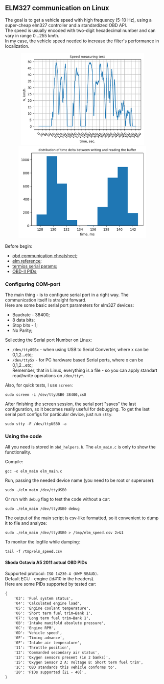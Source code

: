 ## ELM327 communication on Linux  

The goal is to get a vehicle speed with high frequency (5-10 Hz), using a super-cheap elm327 controller and a standardized OBD API.  
The speed is usually encoded with two-digit hexadecimal number and can vary in range 0...255 km\h.  
In my case, the vehicle speed needed to increase the filter's performance in localization.  

<p align="center"> <img src="https://github.com/gasparian/obd_elm327_vehicle_speed/blob/master/img/speed_test_3.png" height=300 /> <img src="https://github.com/gasparian/obd_elm327_vehicle_speed/blob/master/img/dt_distr_10Hz.png" height=300 /> </p>

Before begin:  
 - [obd communication cheatsheet](https://gist.github.com/gasparian/d8c24743e0e2527e2c1c3090a1bcf9df);  
 - [elm reference](https://www.elmelectronics.com/wp-content/uploads/2016/07/ELM327DS.pdf);  
 - [termios serial params](https://www.cmrr.umn.edu/~strupp/serial.html);  
 - [OBD-II PIDs](https://en.wikipedia.org/wiki/OBD-II_PIDs);  

### Configuring COM-port  

The main thing - is to configure serial port in a right way. The communication itself is straight forward.  
Here are some basic serial port parameters for elm327 devices:  
 - Baudrate - 38400; 
 - 8 data bits;  
 - Stop bits - 1;  
 - No Parity;  

Sellecting the Serial port Number on Linux:  
 - `/dev/ttyUSBx` - when using USB to Serial Converter, where x can be 0,1,2...etc;  
 - `/dev/ttySx`   - for PC hardware based Serial ports, where x can be 0,1,2...etc;  
Remember, that in Linux, everything is a file - so you can apply standart read/write operations on `/dev/tty*`.  

Also, for quick tests, I use `screen`:  
```
sudo screen -L /dev/ttyUSB0 38400,cs8
```  
After finishing the screen session, the serial port "saves" the last configuration, so it becomes really useful for debugging. To get the last serial port configs for particular device, just run `stty`:  
```
sudo stty -F /dev/ttyUSB0 -a
```  

### Using the code  

All you need is stored in `obd_helpers.h`. The `elm_main.c` is only to show the functionality.  

Compile:  
```
gcc -o elm_main elm_main.c
```  
Run, passing the needed device name (you need to be root or superuser):  
```
sudo ./elm_main /dev/ttyUSB0
```  
Or run with `debug` flag to test the code without a car:  
```
sudo ./elm_main /dev/ttyUSB0 debug
```  
The output of the main script is csv-like formatted, so it convenient to dump it to file and analyze:  
```
sudo ./elm_main /dev/ttyUSB0 > /tmp/elm_speed.csv 2>&1
```  
To monitor the logfile while dumping:  
```
tail -f /tmp/elm_speed.csv
```  

#### Skoda Octavia A5 2011 actual OBD PIDs  
Supported protocol: `ISO 14230-4 (KWP 5BAUD)`.  
Default ECU - engine (id#10 in the headers).   
Here are some PIDs supported by tested car:  
```
{
    '03': 'Fuel system status',
    '04': 'Calculated engine load',
    '05': 'Engine coolant temperature',
    '06': 'Short term fuel trim—Bank 1',
    '07': 'Long term fuel trim—Bank 1',
    '0B': 'Intake manifold absolute pressure',
    '0C': 'Engine RPM',
    '0D': 'Vehicle speed',
    '0E': 'Timing advance',
    '0F': 'Intake air temperature',
    '11': 'Throttle position',
    '12': 'Commanded secondary air status',
    '13': 'Oxygen sensors present (in 2 banks)',
    '15': 'Oxygen Sensor 2 A: Voltage B: Short term fuel trim',
    '1C': 'OBD standards this vehicle conforms to',
    '20': 'PIDs supported [21 - 40]',
}
```  

 
